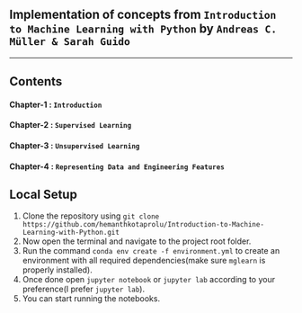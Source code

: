 ## Implementation of concepts from `Introduction to Machine Learning with Python` by `Andreas C. Müller & Sarah Guido`

<hr>

## Contents
#### Chapter-1 : `Introduction`
#### Chapter-2 : `Supervised Learning`
#### Chapter-3 : `Unsupervised Learning`
#### Chapter-4 : `Representing Data and Engineering Features`


## Local Setup
1. Clone the repository using `git clone https://github.com/hemanthkotaprolu/Introduction-to-Machine-Learning-with-Python.git`
1. Now open the terminal and navigate to the project root folder.
1. Run the command `conda env create -f environment.yml` to create an environment with all required dependencies(make sure `mglearn` is properly installed).
1. Once done open `jupyter notebook` or `jupyter lab` according to your preference(I prefer `jupyter lab`).
1. You can start running the notebooks.




